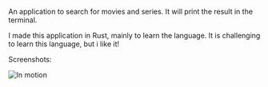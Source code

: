 An application to search for movies and series. It will print the result in the terminal.

I made this application in Rust, mainly to learn the language. It is challenging to learn this language, but i like it!

Screenshots:

![In motion](/../<main>/screenshots/peek.gif?raw=true")